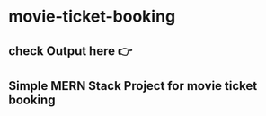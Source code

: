 # movie-ticket-booking
 
## check Output here 👉

## Simple MERN Stack Project for movie ticket booking
